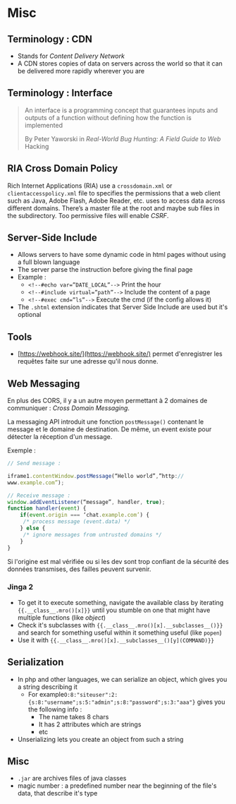 # Misc

## Terminology : CDN

* Stands for _Content Delivery Network_
* A CDN stores copies of data on servers across the world so that it can be delivered more rapidly wherever you are

## Terminology : Interface

> An interface is a programming concept that guarantees inputs and outputs of a function without defining how the function is implemented
>
> By Peter Yaworski in _Real-World Bug Hunting: A Field Guide to Web_ Hacking

## RIA Cross Domain Policy

Rich Internet Applications \(RIA\) use a `crossdomain.xml` or `clientaccesspolicy.xml` file to specifies the permissions that a web client such as Java, Adobe Flash, Adobe Reader, etc. uses to access data across different domains. There’s a master file at the root and maybe sub files in the subdirectory. Too permissive files will enable _CSRF_.

## Server-Side Include

* Allows servers to have some dynamic code in html pages without using a full blown language
* The server parse the instruction before giving the final page
* Example : 
  * `<!--#echo var=”DATE_LOCAL”-->` Print the hour
  * `<!--#include virtual=”path”-->` Include the content of a page
  * `<!--#exec cmd=”ls”-->` Execute the cmd \(if the config allows it\)
* The `.shtml` extension indicates that Server Side Include are used but it's optional

## Tools

*  [https://webhook.site/](https://webhook.site/) permet d'enregistrer les requêtes faite sur une adresse qu'il nous donne.

## Web Messaging

En plus des CORS, il y a un autre moyen permettant à 2 domaines de communiquer : _Cross Domain Messaging_.

La messaging API introduit une fonction `postMessage()` contenant le message et le domaine de destination. De même, un event existe pour détecter la réception d'un message.

Exemple :

```javascript
// Send message :

iframe1.contentWindow.postMessage(“Hello world”,”http://
www.example.com”);

// Receive message :
window.addEventListener(“message”, handler, true);
function handler(event) {
    if(event.origin === ‘chat.example.com’) {
     /* process message (event.data) */
    } else {
     /* ignore messages from untrusted domains */
    }
}
```

Si l'origine est mal vérifiée ou si les dev sont trop confiant de la sécurité des données transmises, des failles peuvent survenir.

### Jinga 2

* To get it to execute something, navigate the available class by iterating `{{.__class__.mro()[x]}}` until you stumble on one that might have multiple functions \(like _object_\)
* Check it's subclasses with `{{.__class__.mro()[x].__subclasses__()}}` and search for something useful within it something useful \(like `popen`\)
* Use it with `{{.__class__.mro()[x].__subclasses__()[y](COMMAND)}}`

## Serialization

* In php and other languages, we can serialize an object, which gives you a string describing it
  * For example`O:8:"siteuser":2:{s:8:"username";s:5:"admin";s:8:"password";s:3:"aaa"}` gives you the following info :
    * The name takes 8 chars
    * It has 2 attributes which are strings
    * etc
* Unserializing lets you create an object from such a string

## Misc

* `.jar` are archives files of java classes
* magic number : a predefined number near the beginning of the file's data, that describe it's type


